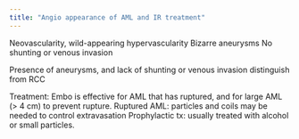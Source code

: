```yaml
---
title: "Angio appearance of AML and IR treatment"
---
```

Neovascularity, wild-appearing hypervascularity
Bizarre aneurysms
No shunting or venous invasion

Presence of aneurysms, and lack of shunting or venous invasion distinguish from RCC

Treatment: 
Embo is effective for AML that has ruptured, and for large AML (&gt; 4 cm) to prevent rupture.
Ruptured AML: particles and coils may be needed to control extravasation
Prophylactic tx: usually treated with alcohol or small particles.

